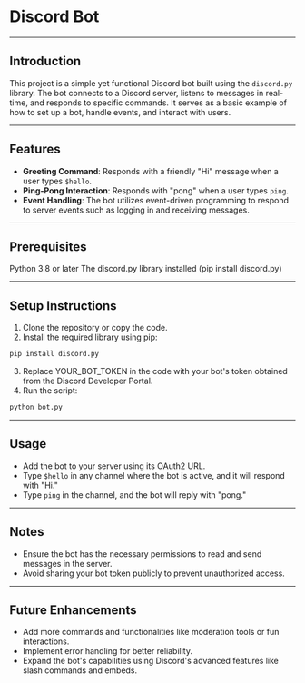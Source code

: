 # Discord Bot 

---

## Introduction

This project is a simple yet functional Discord bot built using the `discord.py` library. The bot connects to a Discord server, listens to messages in real-time, and responds to specific commands. It serves as a basic example of how to set up a bot, handle events, and interact with users.

---

## Features

- **Greeting Command**: Responds with a friendly "Hi" message when a user types `$hello`.
- **Ping-Pong Interaction**: Responds with "pong" when a user types `ping`.
- **Event Handling**: The bot utilizes event-driven programming to respond to server events such as logging in and receiving messages.

---

## Prerequisites
Python 3.8 or later
The discord.py library installed (pip install discord.py)

---

## Setup Instructions
1. Clone the repository or copy the code.
2. Install the required library using pip:
```bash
pip install discord.py
```
3. Replace YOUR_BOT_TOKEN in the code with your bot's token obtained from the Discord Developer Portal.
4. Run the script:
```bash
python bot.py
```

---

## Usage

- Add the bot to your server using its OAuth2 URL.
- Type `$hello` in any channel where the bot is active, and it will respond with "Hi."
- Type `ping` in the channel, and the bot will reply with "pong."

---

## Notes

- Ensure the bot has the necessary permissions to read and send messages in the server.
- Avoid sharing your bot token publicly to prevent unauthorized access.

---

## Future Enhancements

- Add more commands and functionalities like moderation tools or fun interactions.
- Implement error handling for better reliability.
- Expand the bot's capabilities using Discord's advanced features like slash commands and embeds.
